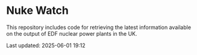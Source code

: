 # Nuke Watch

This repository includes code for retrieving the latest information available on the output of EDF nuclear power plants in the UK.

Last updated: 2025-06-01 19:12